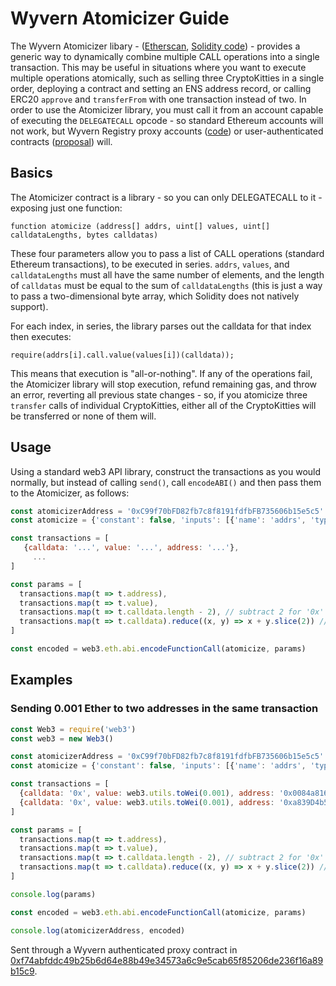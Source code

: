 <!-- TITLE: Atomicizer Guide -->
<!-- SUBTITLE: How to use the Wyvern Atomicizer library contract to combine multiple operations into a single transaction -->

# Wyvern Atomicizer Guide

The Wyvern Atomicizer libary - ([Etherscan](https://etherscan.io/address/wyvernatomicizer.eth), [Solidity code](https://github.com/ProjectWyvern/wyvern-ethereum/blob/master/contracts/WyvernAtomicizer.sol)) - provides a generic way to dynamically combine multiple CALL operations into a single transaction. This may be useful in situations where you want to execute multiple operations atomically, such as selling three CryptoKitties in a single order, deploying a contract and setting an ENS address record, or calling ERC20 `approve` and `transferFrom` with one transaction instead of two. In order to use the Atomicizer library, you must call it from an account capable of executing the `DELEGATECALL` opcode - so standard Ethereum accounts will not work, but Wyvern Registry proxy accounts ([code](https://github.com/ProjectWyvern/wyvern-ethereum/blob/master/contracts/registry/AuthenticatedProxy.sol)) or user-authenticated contracts ([proposal](https://ethereum-magicians.org/t/erc-1077-and-erc-1078-the-magic-of-executable-signed-messages-to-login-and-do-actions/351/9?u=cwgoes)) will.

## Basics

The Atomicizer contract is a library - so you can only DELEGATECALL to it - exposing just one function:

```solidity
function atomicize (address[] addrs, uint[] values, uint[] calldataLengths, bytes calldatas)
```

These four parameters allow you to pass a list of CALL operations (standard Ethereum transactions), to be executed in series. `addrs`, `values`, and `calldataLengths` must all have the same number of elements, and the length of `calldatas` must be equal to the sum of `calldataLengths` (this is just a way to pass a two-dimensional byte array, which Solidity does not natively support).

For each index, in series, the library parses out the calldata for that index then executes:

```solidity
require(addrs[i].call.value(values[i])(calldata));
```

This means that execution is "all-or-nothing". If any of the operations fail, the Atomicizer library will stop execution, refund remaining gas, and throw an error, reverting all previous state changes - so, if you atomicize three `transfer` calls of individual CryptoKitties, either all of the CryptoKitties will be transferred or none of them will.

## Usage

Using a standard web3 API library, construct the transactions as you would normally, but instead of calling `send()`, call `encodeABI()` and then pass them to the Atomicizer, as follows:

```javascript
const atomicizerAddress = '0xC99f70bFD82fb7c8f8191fdfbFB735606b15e5c5' // wyvernatomicizer.eth
const atomicize = {'constant': false, 'inputs': [{'name': 'addrs', 'type': 'address[]'}, {'name': 'values', 'type': 'uint256[]'}, {'name': 'calldataLengths', 'type': 'uint256[]'}, {'name': 'calldatas', 'type': 'bytes'}], 'name': 'atomicize', 'outputs': [], 'payable': false, 'stateMutability': 'nonpayable', 'type': 'function'}

const transactions = [
   {calldata: '...', value: '...', address: '...'},
	 ...
]

const params = [
  transactions.map(t => t.address),
  transactions.map(t => t.value),
  transactions.map(t => t.calldata.length - 2), // subtract 2 for '0x'
  transactions.map(t => t.calldata).reduce((x, y) => x + y.slice(2)) // cut off the '0x'
]

const encoded = web3.eth.abi.encodeFunctionCall(atomicize, params)
```

## Examples

### Sending 0.001 Ether to two addresses in the same transaction

```javascript
const Web3 = require('web3')
const web3 = new Web3()

const atomicizerAddress = '0xC99f70bFD82fb7c8f8191fdfbFB735606b15e5c5' // wyvernatomicizer.eth
const atomicize = {'constant': false, 'inputs': [{'name': 'addrs', 'type': 'address[]'}, {'name': 'values', 'type': 'uint256[]'}, {'name': 'calldataLengths', 'type': 'uint256[]'}, {'name': 'calldatas', 'type': 'bytes'}], 'name': 'atomicize', 'outputs': [], 'payable': false, 'stateMutability': 'nonpayable', 'type': 'function'}

const transactions = [
  {calldata: '0x', value: web3.utils.toWei(0.001), address: '0x0084a81668b9a978416abeb88bc1572816cc7cac'}, // send 0.001 Ether to 0x0084a81668b9a978416abeb88bc1572816cc7cac
  {calldata: '0x', value: web3.utils.toWei(0.001), address: '0xa839D4b5A36265795EbA6894651a8aF3d0aE2e68'}  // send 0.001 Ether to 0xa839D4b5A36265795EbA6894651a8aF3d0aE2e68
]

const params = [
  transactions.map(t => t.address),
  transactions.map(t => t.value),
  transactions.map(t => t.calldata.length - 2), // subtract 2 for '0x'
  transactions.map(t => t.calldata).reduce((x, y) => x + y.slice(2)) // cut off the '0x'
]

console.log(params)

const encoded = web3.eth.abi.encodeFunctionCall(atomicize, params)

console.log(atomicizerAddress, encoded)
```

Sent through a Wyvern authenticated proxy contract in [0xf74abfddc49b25b6d64e88b49e34573a6c9e5cab65f85206de236f16a89b15c9](https://etherscan.io/tx/0xf74abfddc49b25b6d64e88b49e34573a6c9e5cab65f85206de236f16a89b15c9).